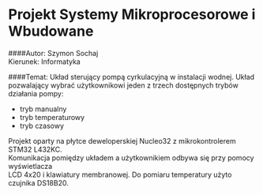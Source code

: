 ﻿Projekt Systemy Mikroprocesorowe i Wbudowane
====================================

####Autor: Szymon Sochaj  
Kierunek: Informatyka  


####Temat: Układ sterujący pompą cyrkulacyjną w instalacji wodnej.
Układ pozwalający wybrać użytkownikowi jeden z trzech dostępnych trybów działania pompy:  
* tryb manualny  
* tryb temperaturowy  
* tryb czasowy  


Projekt oparty na płytce deweloperskiej Nucleo32 z mikrokontrolerem STM32 L432KC.  
Komunikacja pomiędzy układem a użytkownikiem odbywa się przy pomocy wyświetlacza  
LCD 4x20 i klawiatury membranowej. Do pomiaru temperatury użyto czujnika DS18B20.  


